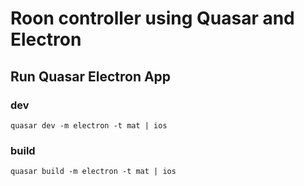 # Roon controller using Quasar and Electron

## Run Quasar Electron App
### dev
`quasar dev -m electron -t mat | ios`

### build
`quasar build -m electron -t mat | ios`
